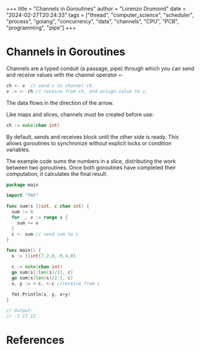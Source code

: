 +++
title = "Channels in Goroutines"
author = "Lorenzo Drumond"
date = "2024-02-27T20:24:33"
tags = ["thread",  "computer_science",  "scheduler",  "process",  "golang",  "concurrency",  "data",  "channels",  "CPU",  "PCB",  "programming",  "pipe"]
+++


# Channels in Goroutines
Channels are a typed conduit (a passage, pipe) through which you can send and receive values with the channel operator `<-`
```go
ch <- v  // send v to channel ch.
v := <- ch // receive from ch, and assign value to v.
```

The data flows in the direction of the arrow.

Like maps and slices, channels must be created before use:
```go
ch := make(chan int)
```

By default, sends and receives block until the other side is ready. This allows goroutines to synchronize without explicit locks or condition variables.

The example code sums the numbers in a slice, distributing the work between two goroutines. Once both goroutines have completed their computation, it calculates the final result.

```go
package main

import "fmt"

func sum(s []int, c chan int) {
  sum := 0
  for _, v := range s {
    sum += v
  }
  c <- sum // send sum to c
}

func main() {
  s := []int{7,2,8,-9,4,0}

  c := make(chan int)
  go sum(s[:len(s)/2], c)
  go sum(s[len(s)/2:], c)
  x, y := <-c, <-c //receive from c

  fmt.Println(x, y, x+y)
}

// Output:
// -5 17 12
```

# References
